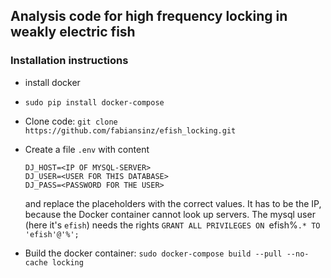 ## Analysis code for high frequency locking in weakly electric fish

### Installation instructions

 - install docker
 - `sudo pip install docker-compose`
 - Clone code:  `git clone https://github.com/fabiansinz/efish_locking.git`
 - Create a file `.env` with content
 
    ```
    DJ_HOST=<IP OF MYSQL-SERVER>
    DJ_USER=<USER FOR THIS DATABASE>
    DJ_PASS=<PASSWORD FOR THE USER>
    ```
    
    and replace the placeholders with the correct values. It has to be the IP, because the Docker container cannot look up servers.
    The mysql user (here it's `efish`) needs the rights `GRANT ALL PRIVILEGES ON `efish%`.* TO 'efish'@'%';`
 - Build the docker container: `sudo docker-compose build --pull --no-cache locking`
